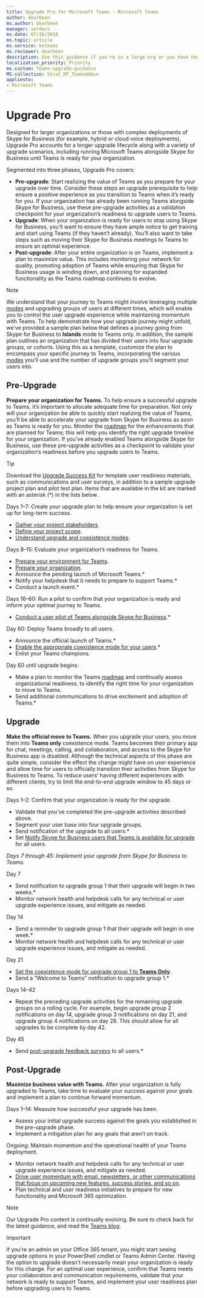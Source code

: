 ```yaml
---
title: Upgrade Pro for Microsoft Teams - Microsoft Teams
author: dearbeen
ms.author: dearbeen
manager: serdars
ms.date: 07/16/2018
ms.topic: article
ms.service: msteams
ms.reviewer: dearbeen
description: Use this guidance if you're in a large org or you have heavily customized your Skype for Business deployment. 
localization_priority: Priority
ms.custom: Teams-upgrade-guidance
MS.collection: Strat_MT_TeamsAdmin
appliesto:
- Microsoft Teams
---
```


# Upgrade Pro

Designed for larger organizations or those with complex deployments of Skype for Business (for example, hybrid or cloud voice deployments), Upgrade Pro accounts for a longer upgrade lifecycle along with a variety of upgrade scenarios, including running Microsoft Teams alongside Skype for Business until Teams is ready for your organization. 

Segmented into three phases, Upgrade Pro covers:

-   **Pre-upgrade**: Start realizing the value of Teams as you prepare for your upgrade over time. Consider these steps an upgrade prerequisite to help ensure a positive experience as you transition to Teams when it’s ready for you. If your organization has already been running Teams alongside Skype for Business, use these pre-upgrade activities as a validation checkpoint for your organization’s readiness to upgrade users to Teams.
-    **Upgrade**: When your organization is ready for users to stop using Skype for Business, you’ll want to ensure they have ample notice to get training and start using Teams (if they haven’t already). You’ll also want to take steps such as moving their Skype for Business meetings to Teams to ensure an optimal experience.
-    **Post-upgrade**: After your entire organization is on Teams, implement a plan to maximize value. This includes monitoring your network for quality, promoting adoption of Teams while ensuring that Skype for Business usage is winding down, and planning for expanded functionality as the Teams roadmap continues to evolve.
 
> [!NOTE]
> We understand that your journey to Teams might involve leveraging multiple [modes](https://aka.ms/skypetoteams-coexist) and upgrading groups of users at different times, which will enable you to control the user upgrade experience while maintaining momentum with Teams. To help demonstrate how your upgrade journey might unfold, we’ve provided a sample plan below that defines a journey going from Skype for Business to **Islands** mode to Teams only. In addition, the sample plan outlines an organization that has divided their users into four upgrade groups, or _cohorts_. Using this as a template, customize the plan to encompass your specific journey to Teams, incorporating the various [modes](https://aka.ms/skypetoteams-coexist) you’ll use and the number of upgrade groups you’ll segment your users into.

## Pre-Upgrade

**Prepare your organization for Teams.**  To help ensure a successful upgrade to Teams, it’s important to allocate adequate time for preparation. Not only will your organization be able to quickly start realizing the value of Teams, you’ll be able to accelerate your upgrade from Skype for Business as soon as Teams is ready for you. Monitor the [roadmap](https://aka.ms/skype2teamsroadmap) for the enhancements that are planned for Teams; this will help you identify the right upgrade timeline for your organization. If you’ve already enabled Teams alongside Skype for Business, use these pre-upgrade activities as a checkpoint to validate your organization’s readiness before you upgrade users to Teams. 

> [!Tip]
> Download the [Upgrade Success Kit](https://aka.ms/UpgradeSuccessKit) for template user readiness materials, such as communications and user surveys, in addition to a sample upgrade project plan and pilot test plan. Items that are available in the kit are marked with an asterisk (\*) in the lists below.  

Days 1&ndash;7: Create your upgrade plan to help ensure your organization is set up for long-term success. 
-   [Gather your project stakeholders](upgrade-enlist-stakeholders.md).
-   [Define your project scope](https://aka.ms/SkypetoTeams-Scope).
-   [Understand upgrade and coexistence modes](https://aka.ms/SkypeToTeams-Coexist).

Days 8&ndash;15: Evaluate your organization’s readiness for Teams.
-   [Prepare your environment for Teams](https://aka.ms/SkypeToTeams-TechnicalReadiness).
-   [Prepare your organization](https://aka.ms/SkypeToTeams-UserReadiness).
-   Announce the pending launch of Microsoft Teams.\*
-   Notify your helpdesk that it needs to prepare to support Teams.\*
-   Conduct a launch event.*

Days 16&ndash;60: Run a pilot to confirm that your organization is ready and inform your optimal journey to Teams.
-   [Conduct a user pilot of Teams alongside Skype for Business](https://aka.ms/SkypeToTeams-Pilot).\*

Day 60: Deploy Teams broadly to all users.
-   Announce the official launch of Teams.\*
-   [Enable the appropriate coexistence mode for your users](https://aka.ms/SkypeToTeams-SetCoexistence).\*
-   Enlist your Teams champions.

Day 60 until upgrade begins:
-   Make a plan to monitor the Teams [roadmap](https://aka.ms/skype2teamsroadmap) and continually assess organizational readiness, to identify the right time for your organization to move to Teams.
-   Send additional communications to drive excitement and adoption of Teams.\*

## Upgrade

**Make the official move to Teams.** When you upgrade your users, you move them into **Teams only** coexistence mode. Teams becomes their primary app for chat, meetings, calling, and collaboration, and access to the Skype for Business app is disabled. Although the technical aspects of this phase are quite simple, consider the effect the change might have on user experience and allow time for users to officially transition their activities from Skype for Business to Teams. To reduce users’ having different experiences with different clients, try to limit the end-to-end upgrade window to 45 days or so.

Days 1&ndash;2: Confirm that your organization is ready for the upgrade.
-   Validate that you’ve completed the pre-upgrade activities described above.
-   Segment your user base into four upgrade groups.
-   Send notification of the upgrade to all users.\*
-   Set [Notify Skype for Business users that Teams is available for upgrade](https://aka.ms/SkypeToTeams-SetCoexistence) for all users.

_Days 7 through 45: Implement your upgrade from Skype for Business to Teams._

Day 7
-   Send notification to upgrade group 1 that their upgrade will begin in two weeks.\*
-   Monitor network health and helpdesk calls for any technical or user upgrade experience issues, and mitigate as needed.

Day 14
-   Send a reminder to upgrade group 1 that their upgrade will begin in one week.\*
-   Monitor network health and helpdesk calls for any technical or user upgrade experience issues, and mitigate as needed.

Day 21
-   [Set the coexistence mode for upgrade group 1 to **Teams Only**](https://aka.ms/SkypeToTeams-SetCoexistence).
-   Send a “Welcome to Teams” notification to upgrade group 1.\*

Days 14&ndash;42
-   Repeat the preceding upgrade activities for the remaining upgrade groups on a rolling cycle. For example, begin upgrade group 2 notifications on day 14, upgrade group 3 notifications on day 21, and upgrade group 4 notifications on day 28. This should allow for all upgrades to be complete by day 42.

Day 45
-   Send [post-upgrade feedback surveys](https://aka.ms/UpgradeSuccessKit) to all users.\*

## Post-Upgrade

**Maximize business value with Teams.** After your organization is fully upgraded to Teams, take time to evaluate your success against your goals and implement a plan to continue forward momentum.

Days 1&ndash;14: Measure how successful your upgrade has been.
-   Assess your initial upgrade success against the goals you established in the pre-upgrade phase.
-   Implement a mitigation plan for any goals that aren’t on track.

Ongoing: Maintain momentum and the operational health of your Teams deployment.
-   Monitor network health and helpdesk calls for any technical or user upgrade experience issues, and mitigate as needed.
-   [Drive user momentum with email, newsletters, or other communications that focus on upcoming new features, success stories, and so on](https://aka.ms/successwithteams).
-   Plan technical and user readiness initiatives to prepare for new functionality and Microsoft 365 optimization. <!-- (point to blog??)-->

> [!Note]
> Our Upgrade Pro content is continually evolving. Be sure to check back for the latest guidance, and read the [Teams blog](https://techcommunity.microsoft.com/t5/Microsoft-Teams-Blog/bg-p/MicrosoftTeamsBlog). 

> [!Important]
> If you’re an admin on your Office 365 tenant, you might start seeing upgrade options in your PowerShell cmdlet or Teams Admin Center. Having the option to upgrade doesn’t necessarily mean your organization is ready for this change. For an optimal user experience, confirm that Teams meets your collaboration and communication requirements, validate that your network is ready to support Teams, and implement your user readiness plan before upgrading users to Teams.
 
